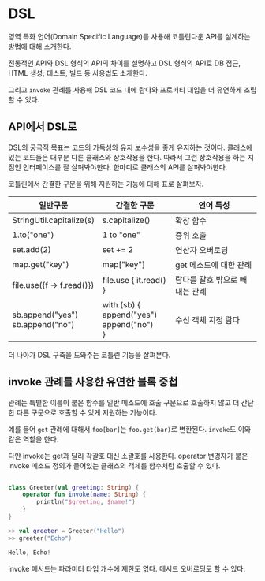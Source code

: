 # DSL

영역 특화 언어(Domain Specific Language)를 사용해 코틀린다운 API를 설계하는 방법에 대해 소개한다.

전통적인 API와 DSL 형식의 API의 차이를 설명하고 DSL 형식의 API로 DB 접근, HTML 생성, 테스트, 빌드 등 사용법도 소개한다.

그리고 `invoke` 관례를 사용해 DSL 코드 내에 람다와 프로퍼티 대입을 더 유연하게 조립할 수 있다.


## API에서 DSL로

DSL의 궁극적 목표는 코드의 가독성와 유지 보수성을 좋게 유지하는 것이다. 클래스에 있는 코드들은 대부분 다른 클래스와 상호작용을 한다. 따라서 그런 상호작용을 하는 지점인 인터페이스를 잘 살펴봐야한다. 한마디로 클래스의 API를 살펴봐야한다.

코틀린에서 간결한 구문을 위해 지원하는 기능에 대해 표로 살펴보자.

|일반구문|간결한 구문|언어 특성|
|--|--|--|
|StringUtil.capitalize(s)|s.capitalize()|확장 함수|
|1.to("one")|1 to "one"|중위 호출|
|set.add(2)|set += 2|연산자 오버로딩|
|map.get("key")|map["key"]|get 메소드에 대한 관례|
|file.use({f -> f.read()})|file.use { it.read() }|람다를 괄호 밖으로 빼내는 관례|
|sb.append("yes")<br/>sb.append("no")|with (sb) {<br/>append("yes")<br/>append("no")<br/>}|수신 객체 지정 람다|

더 나아가 DSL 구축을 도와주는 코틀린 기능을 살펴본다.

## invoke 관례를 사용한 유연한 블록 중첩

관례는 특별한 이름이 붙은 함수를 일반 메소드에 호출 구문으로 호출하지 않고 더 간단한 다른 구문으로 호출할 수 있게 지원하는 기능이다.

예를 들어 `get` 관례에 대해서 `foo[bar]`는 `foo.get(bar)`로 변환된다. `invoke`도 이와 같은 역할을 한다.

다만 invoke는 get과 달리 각괄호 대신 소괄호를 사용한다. operator 변경자가 붙은 invoke 메소드 정의가 들어있는 클래스의 객체를 함수처럼 호출할 수 있다.

```kotlin

class Greeter(val greeting: String) {
    operator fun invoke(name: String) {
        println("$greeting, $name!")
    }
}

>> val greeter = Greeter("Hello")
>> greeter("Echo")

Hello, Echo!
```

invoke 메서드는 파라미터 타입 개수에 제한도 없다. 메서드 오버로딩도 할 수 있다.

